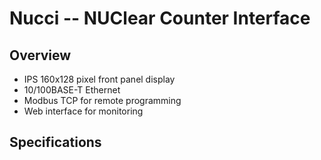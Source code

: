 # Nucci -- NUClear Counter Interface

## Overview

- IPS 160x128 pixel front panel display
- 10/100BASE-T Ethernet
- Modbus TCP for remote programming
- Web interface for monitoring


## Specifications

